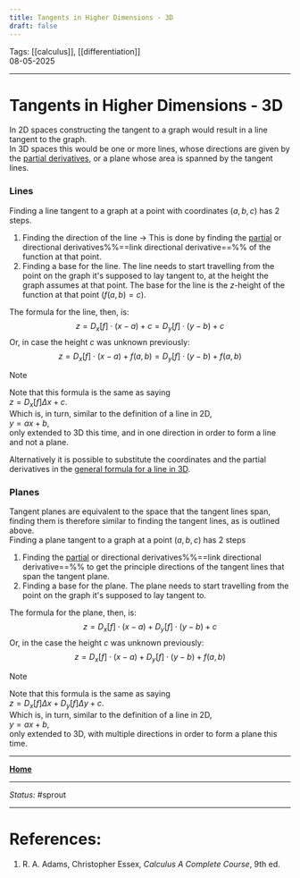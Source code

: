 ```yaml
---
title: Tangents in Higher Dimensions - 3D
draft: false
---
```

Tags: [[calculus]], [[differentiation]]   <br>08-05-2025

---
# Tangents in Higher Dimensions - 3D
In 2D spaces constructing the tangent to a graph would result in a line tangent to the graph. <br>In 3D spaces this would be one or more lines, whose directions are given by the [partial derivatives](partial%20differentiation), or a plane whose area is spanned by the tangent lines. 
### Lines
Finding a line tangent to a graph at a point with coordinates $(a, b, c)$ has 2 steps.
1. Finding the direction of the line $\rightarrow$ This is done by finding the [partial](Differentiation%20and%20Techniques) or directional derivatives%%==link directional derivative==%% of the function at that point.
2. Finding a base for the line. The line needs to start travelling from the point on the graph it's supposed to lay tangent to, at the height the graph assumes at that point. The base for the line is the $z$-height of the function at that point ($f(a, b) = c$).

The formula for the line, then, is:
$$
z = D_x [f] \cdot (x - a) + c = D_y [f] \cdot (y-b) + c
$$
Or, in case the height $c$ was unknown previously:
$$
z = D_x [f] \cdot (x - a) + f(a, b) = D_y [f] \cdot (y-b) + f(a, b)
$$
> [!note]
> Note that this formula is the same as saying <br>$z = D_x [f] \Delta x + c$. <br>Which is, in turn, similar to the definition of a line in 2D,<br>$y = ax + b$,<br>only extended to 3D this time, and in one direction in order to form a line and not a plane.


Alternatively it is possible to substitute the coordinates and the partial derivatives in the [general formula for a line in 3D](general%20formula%20line%203D).
### Planes
Tangent planes are equivalent to the space that the tangent lines span, finding them is therefore similar to finding the tangent lines, as is outlined above. <br>Finding a plane tangent to a graph at a point $(a, b, c)$ has 2 steps
1. Finding the [partial](Partial%20Differentiation) or directional derivatives%%==link directional derivative==%% to get the principle directions of the tangent lines that span the tangent plane.
2. Finding a base for the plane. The plane needs to start travelling from the point on the graph it's supposed to lay tangent to. 

The formula for the plane, then, is:
$$
z = D_x [f] \cdot (x - a) + D_y [f] \cdot (y-b) + c
$$
Or, in the case the height $c$ was unknown previously:
$$
z = D_x [f] \cdot (x - a) + D_y [f] \cdot (y-b) + f(a, b)
$$

> [!note]
> Note that this formula is the same as saying <br>$z = D_x [f] \Delta x + D_y [f] \Delta y + c$. <br>Which is, in turn, similar to the definition of a line in 2D,<br>$y = ax + b$,<br>only extended to 3D, with multiple directions in order to form a plane this time.









---
__[Home](Example.md)__

---
_Status:_ #sprout

---
# References:

1. R. A. Adams, Christopher Essex, _Calculus A Complete Course_, 9th ed.